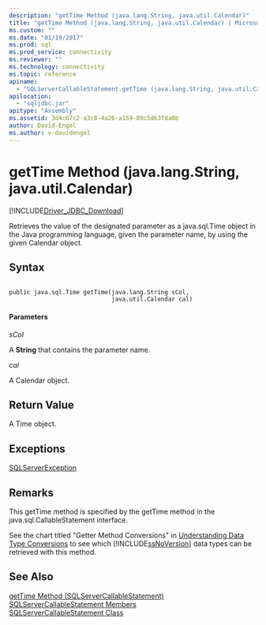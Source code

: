 ```yaml
---
description: "getTime Method (java.lang.String, java.util.Calendar)"
title: "getTime Method (java.lang.String, java.util.Calendar) | Microsoft Docs"
ms.custom: ""
ms.date: "01/19/2017"
ms.prod: sql
ms.prod_service: connectivity
ms.reviewer: ""
ms.technology: connectivity
ms.topic: reference
apiname: 
  - "SQLServerCallableStatement.getTime (java.lang.String, java.util.Calendar)"
apilocation: 
  - "sqljdbc.jar"
apitype: "Assembly"
ms.assetid: 3d4c67c2-a3c8-4a26-a159-89c5d63fda0b
author: David-Engel
ms.author: v-davidengel
---
```

# getTime Method (java.lang.String, java.util.Calendar)
[!INCLUDE[Driver_JDBC_Download](../../../includes/driver_jdbc_download.md)]

  Retrieves the value of the designated parameter as a java.sql.Time object in the Java programming language, given the parameter name, by using the given Calendar object.  
  
## Syntax  
  
```  
  
public java.sql.Time getTime(java.lang.String sCol,  
                             java.util.Calendar cal)  
```  
  
#### Parameters  
 *sCol*  
  
 A **String** that contains the parameter name.  
  
 *cal*  
  
 A Calendar object.  
  
## Return Value  
 A Time object.  
  
## Exceptions  
 [SQLServerException](../../../connect/jdbc/reference/sqlserverexception-class.md)  
  
## Remarks  
 This getTime method is specified by the getTime method in the java.sql.CallableStatement interface.  
  
 See the chart titled "Getter Method Conversions" in [Understanding Data Type Conversions](../../../connect/jdbc/understanding-data-type-conversions.md) to see which [!INCLUDE[ssNoVersion](../../../includes/ssnoversion-md.md)] data types can be retrieved with this method.  
  
## See Also  
 [getTime Method &#40;SQLServerCallableStatement&#41;](../../../connect/jdbc/reference/gettime-method-sqlservercallablestatement.md)   
 [SQLServerCallableStatement Members](../../../connect/jdbc/reference/sqlservercallablestatement-members.md)   
 [SQLServerCallableStatement Class](../../../connect/jdbc/reference/sqlservercallablestatement-class.md)  
  
  
